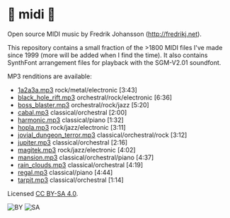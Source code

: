 # :musical_note: midi :musical_note:

Open source MIDI music by Fredrik Johansson (http://fredrikj.net).

This repository contains a small fraction of the >1800 MIDI files I've made since 1999 (more will be added when I find the time). It also contains SynthFont arrangement files for playback with the SGM-V2.01 soundfont.

MP3 renditions are available:

* [1a2a3a.mp3](http://fredrikj.net/midi/1a2a3a.mp3) rock/metal/electronic [3:43]
* [black_hole_rift.mp3](http://fredrikj.net/midi/black_hole_rift.mp3) orchestral/rock/electronic [6:36]
* [boss_blaster.mp3](http://fredrikj.net/midi/boss_blaster.mp3) orchestral/rock/jazz [5:20]
* [cabal.mp3](http://fredrikj.net/midi/cabal.mp3) classical/orchestral [2:00]
* [harmonic.mp3](http://fredrikj.net/midi/harmonic.mp3) classical/piano [1:32]
* [hopla.mp3](http://fredrikj.net/midi/hopla.mp3) rock/jazz/electronic [3:11]
* [jovial_dungeon_terror.mp3](http://fredrikj.net/midi/jovial_dungeon_terror.mp3) classical/orchestral/rock [3:12]
* [jupiter.mp3](http://fredrikj.net/midi/jupiter.mp3) classical/orchestral [2:16]
* [magitek.mp3](http://fredrikj.net/midi/magitek.mp3) rock/jazz/electronic [4:02]
* [mansion.mp3](http://fredrikj.net/midi/mansion.mp3) classical/orchestral/piano [4:37]
* [rain_clouds.mp3](http://fredrikj.net/midi/rain_clouds.mp3) classical/orchestral [4:19]
* [regal.mp3](http://fredrikj.net/midi/regal.mp3) classical/piano [4:44]
* [tarpit.mp3](http://fredrikj.net/midi/tarpit.mp3) classical/orchestral [1:14]

Licensed [CC BY-SA 4.0](https://creativecommons.org/licenses/by-sa/4.0/).

![BY](https://creativecommons.org/images/deed/by.png) ![SA](https://creativecommons.org/images/deed/sa.png)


